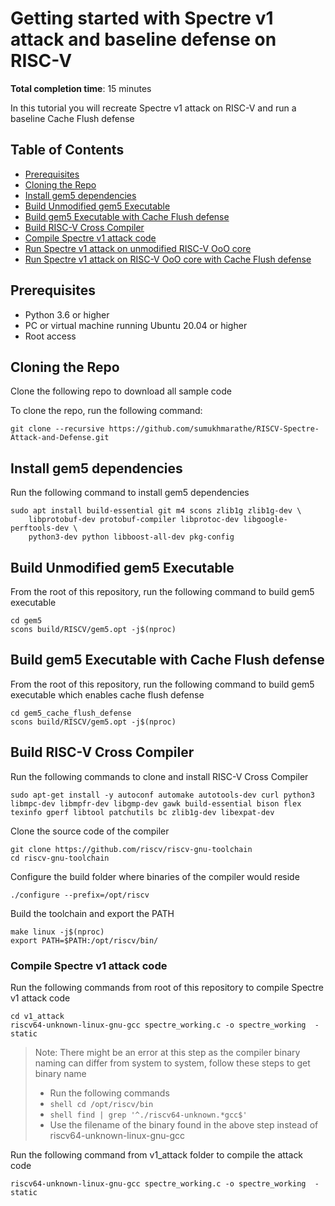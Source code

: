 # Getting started with Spectre v1 attack and baseline defense on RISC-V
**Total completion time**:  15 minutes

In this tutorial you will recreate Spectre v1 attack on RISC-V and run a baseline Cache Flush defense

## Table of Contents

* [Prerequisites](#prerequisites)
* [Cloning the Repo](#cloning-the-repo)
* [Install gem5 dependencies](#install-gem5-dependencies)
* [Build Unmodified gem5 Executable](#build-unmodified-gem5-executable)
* [Build gem5 Executable with Cache Flush defense](#build-gem5-executable-with-cache-flush-defense)
* [Build RISC-V Cross Compiler](#build-risc-v-cross-compiler)
* [Compile Spectre v1 attack code](#compile-spectrev1-attack-code)
* [Run Spectre v1 attack on unmodified RISC-V OoO core](#run-spectre-v1-attack-on-unmodified-risc-v-ooo-core)
* [Run Spectre v1 attack on RISC-V OoO core with Cache Flush defense](#run-spectre-v1-attack-on-risc-v-ooo-core-with-cache-flush-defense)

## Prerequisites

* Python 3.6 or higher
* PC or virtual machine running Ubuntu 20.04 or higher
* Root access

## Cloning the Repo
Clone the following repo to download all sample code

To clone the repo, run the following command:

```shell
git clone --recursive https://github.com/sumukhmarathe/RISCV-Spectre-Attack-and-Defense.git
```

## Install gem5 dependencies
Run the following command to install gem5 dependencies

```shell
sudo apt install build-essential git m4 scons zlib1g zlib1g-dev \
    libprotobuf-dev protobuf-compiler libprotoc-dev libgoogle-perftools-dev \
    python3-dev python libboost-all-dev pkg-config
```

## Build Unmodified gem5 Executable
From the root of this repository, run the following command to build gem5 executable

```shell
cd gem5
scons build/RISCV/gem5.opt -j$(nproc)
```

## Build gem5 Executable with Cache Flush defense
From the root of this repository, run the following command to build gem5 executable which enables cache flush defense

```shell
cd gem5_cache_flush_defense
scons build/RISCV/gem5.opt -j$(nproc)
```

## Build RISC-V Cross Compiler
Run the following commands to clone and install RISC-V Cross Compiler

```shell
sudo apt-get install -y autoconf automake autotools-dev curl python3 libmpc-dev libmpfr-dev libgmp-dev gawk build-essential bison flex texinfo gperf libtool patchutils bc zlib1g-dev libexpat-dev
```

Clone the source code of the compiler
```shell
git clone https://github.com/riscv/riscv-gnu-toolchain
cd riscv-gnu-toolchain
```

Configure the build folder where binaries of the compiler would reside
```shell
./configure --prefix=/opt/riscv
```

Build the toolchain and export the PATH
```shell
make linux -j$(nproc)
export PATH=$PATH:/opt/riscv/bin/
```

### Compile Spectre v1 attack code
Run the following commands from root of this repository to compile Spectre v1 attack code

```shell
cd v1_attack
riscv64-unknown-linux-gnu-gcc spectre_working.c -o spectre_working  -static
```
> Note: There might be an error at this step as the compiler binary naming can differ from system to system, follow these steps to get binary name
> * Run the following commands
> * ``` shell cd /opt/riscv/bin ```
> * ``` shell find | grep '^./riscv64-unknown.*gcc$' ```
> * Use the filename of the binary found in the above step instead of riscv64-unknown-linux-gnu-gcc

Run the following command from v1_attack folder to compile the attack code
```console
riscv64-unknown-linux-gnu-gcc spectre_working.c -o spectre_working  -static
```
